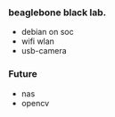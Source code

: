 ### beaglebone black lab. 

 * debian on soc
 * wifi wlan
 * usb-camera

### Future
* nas
* opencv

